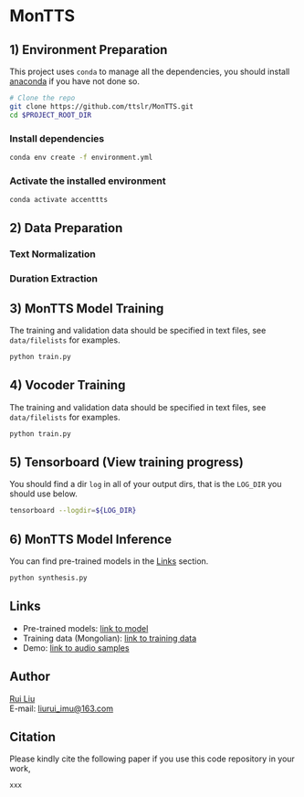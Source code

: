 # MonTTS




## 1) Environment Preparation

This project uses `conda` to manage all the dependencies, you should install [anaconda](https://anaconda.org/) if you have not done so. 

```bash
# Clone the repo
git clone https://github.com/ttslr/MonTTS.git
cd $PROJECT_ROOT_DIR
```

### Install dependencies
```bash
conda env create -f environment.yml
```

### Activate the installed environment
```bash
conda activate accenttts
```



## 2) Data Preparation


### Text Normalization


### Duration Extraction



## 3) MonTTS Model Training

The training and validation data should be specified in text files, see `data/filelists` for examples.

```bash
python train.py
```


## 4) Vocoder Training

The training and validation data should be specified in text files, see `data/filelists` for examples.

```bash
python train.py
```

## 5) Tensorboard (View training progress)
You should find a dir `log` in all of your output dirs, that is the `LOG_DIR` you should use below.

```bash
tensorboard --logdir=${LOG_DIR}
```

## 6) MonTTS Model Inference
You can find pre-trained models in the [Links](#Links) section.

```bash
python synthesis.py
```


## Links

- Pre-trained models: [link to model](https://drive.google.com/xxx)
- Training data (Mongolian): [link to training data](https://xxx)
- Demo: [link to audio samples](https://ttslr.github.io/CAccentTTS/demo)


## Author
[Rui Liu](https://ttslr.github.io)<br> 
E-mail: liurui_imu@163.com

## Citation
Please kindly cite the following paper if you use this code repository in your work,


```
xxx
```


